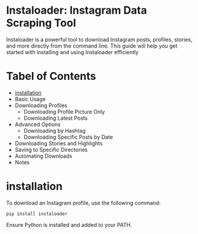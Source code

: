 # Instaloader: Instagram Data Scraping Tool

Instaloader is a powerful tool to download Instagram posts, profiles, stories, and more directly from the command line. This guide will help you get started with installing and using Instaloader efficiently

# Tabel of Contents
- [installation](#installation)
- Basic Usage
- Downloading Profiles
  - Downloading Profile Picture Only
  - Downloading Latest Posts
- Advanced Options
  - Downloading by Hashtag
  - Downloading Specific Posts by Date
- Downloading Stories and Highlights
- Saving to Specific Directories
- Automating Downloads
- Notes

# installation
To download an Instagram profile, use the following command:
```
pip install instaloader
```
Ensure Python is installed and added to your PATH.
